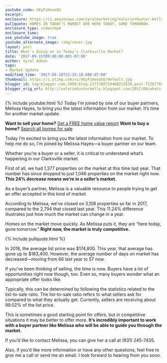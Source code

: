 ```yaml
---
youtube_code: XEyFiHxeaSU
excerpt:
enclosure: https://s3.amazonaws.com/vyralmarketing/Valerie+Hunter-Kelly/+Videos/2017/September/Clarksville%252C+Tennessee+Real+Estate+Agent-+What%2527s+Going+on+in+Today%2527s+Clarksville+Market%253F.mp4
pullquote: HOMES IN TODAY’S MARKET ARE HERE TODAY, GONE TOMORROW.
enclosure_type: video/mp4
enclosure_time:
use_youtube_image: true
youtube_alternate_image: /img/cover.jpg
layout: post
title: What's Going on in Today's Clarksville Market?
date: '2017-09-15T09:00:00.001-07:00'
author: Vyral Admin
tags:
- Market Update
modified_time: '2017-09-18T12:35:10.600-07:00'
thumbnail: https://i.ytimg.com/vi/XEyFiHxeaSU/default.jpg
blogger_id: tag:blogger.com,1999:blog-2177780759408222838.post-7136776019623536579
blogger_orig_url: http://valeriehunterkelly.blogspot.com/2017/09/whats-going-on-in-todays-clarksville.html
---
```

{% include youtube.html %}
Today I’m joined by one of our buyer partners, Melissa Hayes, to bring you the latest information from our market. It’s time for another market update.

**Want to sell your home?** <a href="http://www.clarksville-ftcampbell-homes.com/a/tlx/search?landing=1&rgu=0" target="_blank">Get a FREE home value report</a>
**Want to buy a home?** <a href="http://www.valeriehunterkelly.com/search/residentialadvancedsearch.aspx" target="_blank">Search all homes for sale</a>

Today I’m excited to bring you the latest information from our market. To help me do so, I’m joined by Melissa Hayes—a buyer partner on our team.

 Whether you’re a buyer or a seller, it is critical to understand what’s happening in our Clarksville market.

 First of all, we had 1,377 properties on the market at this time last year. That number has since dropped to just 1,046 properties on the market right now. **This 24% decrease means we’re in a seller’s market.**

 As a buyer’s partner, Melissa is a valuable resource to people trying to get an offer accepted in this kind of market.

 According to Melissa, we’ve closed on 3,108 properties so far in 2017, compared to the 2,794 that closed last year. This 11.24% difference illustrates just how much the market can change in a year.

 Homes on the market move quickly. As Melissa puts it, they are “here today, gone tomorrow.” **Right now, the market is truly competitive.**

{% include pullquote.html %}

In 2016, the average list price was $174,800. This year, that average has gone up to $183,400. However, the average number of days on market has decreased—moving from 66 last year to 57 now.

 If you’ve been thinking of selling, the time is now. Buyers have a lot of opportunities right now though, too. Even so, many buyers wonder what an appropriate offer looks like.

 Typically, this can be determined by following the statistics related to the list-to-sale ratio. The list-to-sale ratio refers to what sellers ask for compared to what they actually get. Currently, sellers are receiving about 99.02% of the list price.

 This is sometimes a good starting point for offers, but in competitive situations it may be better to offer more. **It’s incredibly important to work with a buyer partner like Melissa who will be able to guide you through the market.**

 If you’d like to contact Melissa, you can give her a call at (931) 245-7435.

 Also, if you’d like more information or have any other questions, feel free to give me a call or send me an email. I look forward to hearing from you soon.

